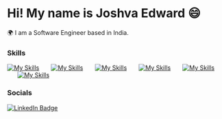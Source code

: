 Hi! My name is Joshva Edward 😄
========================================================================================================================================

🌍 I am a Software Engineer based in India.
<br/>

### Skills

[![My Skills](https://skillicons.dev/icons?i=azure)](https://skillicons.dev) &nbsp;&nbsp;&nbsp;&nbsp;&nbsp; [![My Skills](https://skillicons.dev/icons?i=js,html,css)](https://skillicons.dev) &nbsp;&nbsp;&nbsp;&nbsp;&nbsp; [![My Skills](https://skillicons.dev/icons?i=git)](https://skillicons.dev) &nbsp;&nbsp;&nbsp;&nbsp;&nbsp; [![My Skills](https://skillicons.dev/icons?i=python)](https://skillicons.dev) &nbsp;&nbsp;&nbsp;&nbsp;&nbsp; [![My Skills](https://img.shields.io/badge/C%2B%2B-blue?style=for-the-badge&logo=c%2B%2B&logoColor=white)](https://www.cplusplus.com) &nbsp;&nbsp;&nbsp;&nbsp;&nbsp; [![My Skills](https://img.shields.io/badge/SQL-blue?style=for-the-badge&logo=sql&logoColor=white)](https://www.sql.org)
<br/>

### Socials

<div id="badges">
  <a href="https://linkedin.com/in/joshva-arockiaraj-edward" target="_blank" target="_blank">
    <img src="https://img.shields.io/badge/LinkedIn-blue?style=for-the-badge&logo=linkedin&logoColor=white" alt="LinkedIn Badge"/>
  </a>
</div>
